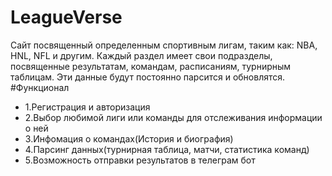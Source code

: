 # LeagueVerse
Сайт посвященный определенным спортивным лигам, таким как: NBA, HNL, NFL и другим. 
Каждый раздел имеет свои подразделы, посвященные результатам, командам, расписаниям, турнирным таблицам. Эти данные будут постоянно парсится и обновлятся.
#Функционал
+ 1.Регистрация и авторизация
+ 2.Выбор любимой лиги или команды для отслеживания информации о ней
+ 3.Инфомация о командах(История и биография)
+ 4.Парсинг данных(турнирная таблица, матчи, статистика команд)
+ 5.Возможность отправки результатов в телеграм бот
